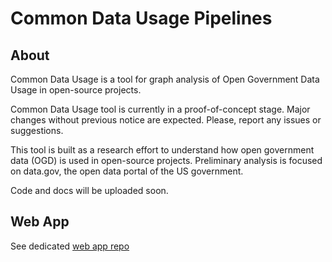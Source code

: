 # Common Data Usage Pipelines

## About

Common Data Usage is a tool for graph analysis of Open Government Data Usage in open-source projects.

Common Data Usage tool is currently in a proof-of-concept stage. Major changes without previous notice are expected.
Please, report any issues or suggestions.

This tool is built as a research effort to understand how open government data (OGD) is used in open-source projects. Preliminary analysis is focused on data.gov, the open data portal of the US government.

Code and docs will be uploaded soon.

## Web App

See dedicated [web app repo](https://github.com/common-citizen-tech/common-data-usage-web-app)
